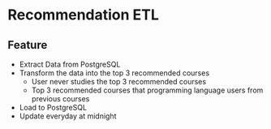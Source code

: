 # Recommendation ETL
## Feature
- Extract Data from PostgreSQL
- Transform the data into the top 3 recommended courses
  - User never studies the top 3 recommended courses
  - Top 3 recommended courses that programming language users from previous courses
- Load to PostgreSQL
- Update everyday at midnight
